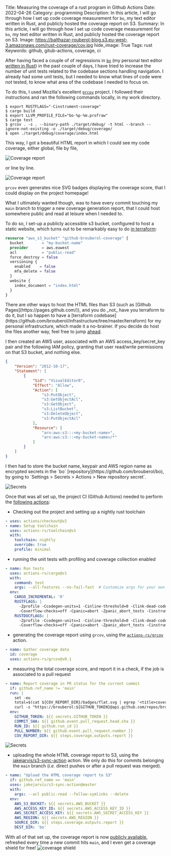 Title: Measuring the coverage of a rust program in Github Actions
Date: 2022-04-26
Category: programming
Description: In this article, I will go through how I set up code coverage measurement for `bo`, my text editor written in Rust, and publicly hosted the coverage report on S3.
Summary: In this article, I will go through how I set up code coverage measurement for `bo`, my text editor written in Rust, and publicly hosted the coverage report on S3.
Image: https://balthazar-rouberol-blog.s3.eu-west-3.amazonaws.com/rust-coverage/cov.jpg
hide_image: True
Tags: rust
Keywords: github, gitub-actions, coverage, ci

After having faced a couple of of regressions in [`bo`](https://github.com/brouberol/bo) (my personal text editor [written in Rust](/metaprocrastinating-on-writing-a-book-by-writing-a-text-editor)) in the past couple of days, I have tried to increase the number of unit tests related to the codebase sections handling navigation. I already had some unit tests, but I needed to know what lines of code were _not_ tested, to know what area of the codebase I needed to focus on.

To do this, I used Mozilla's excellent [`grcov`](https://github.com/mozilla/grcov) project. I followed their instructions and ran the following commands locally, in my work directory.

```console
$ export RUSTFLAGS="-Cinstrument-coverage"
$ cargo build
$ export LLVM_PROFILE_FILE="bo-%p-%m.profraw"
$ cargo test
$ grcov . -s . --binary-path ./target/debug/ -t html --branch --ignore-not-existing -o ./target/debug/coverage/
$ open ./target/debug/coverage/index.html
```

This way, I got a beautiful HTML report in which I could see my code coverage, either global, file by file,

![Coverage report](https://balthazar-rouberol-blog.s3.eu-west-3.amazonaws.com/rust-coverage/cov.webp)

or line by line.

![Coverage report](https://balthazar-rouberol-blog.s3.eu-west-3.amazonaws.com/rust-coverage/cov2.webp)

`grcov` even generates nice SVG badges displaying the coverage score, that I could display on the project homepage!

What I ultimately wanted though, was to have every commit touching my `main` branch to trigger a new coverage generation report, that I could host somewhere public and read at leisure when I needed to.

To do so, I set-up a publicly accessible s3 bucket, configured to host a static website, which turns out to be remarkably easy to do [in terraform](https://github.com/brouberol/infrastructure/commit/75192443319f36cfbdfbcee0086322c958e3cc82#diff-abe63f10056054dcb55782e4be3ccb2ec28b47e6192b3ee1b45e46ff1884738aR62-R74):

```terraform
resource "aws_s3_bucket" "github-brouberol-coverage" {
  bucket        = "my-bucket-name"
  provider      = aws.euwest
  acl           = "public-read"
  force_destroy = false
  versioning {
    enabled    = false
    mfa_delete = false
  }
  website {
    index_document = "index.html"
  }
}
```

<div class="Note" markdown="1">
There are other ways to host the HTML files than S3 (such as [Github Pages](https://pages.github.com/)), and you do _not_ have you terraform to do it, but I so happen to have a [terraform codebase](https://github.com/brouberol/infrastructure/tree/master/terraform) for my personal infrastructure, which made it a no-brainer. If you decide do host the files another way, feel free to jump <a href="#github-secrets">ahead</a>.
</div>

I then created an AWS user, associated with an AWS access_key/secret_key pair and the following IAM policy, granting that user read/write permissions on that S3 bucket, and nothing else.

```json
{
    "Version": "2012-10-17",
    "Statement": [
        {
            "Sid": "VisualEditor0",
            "Effect": "Allow",
            "Action": [
                "s3:PutObject",
                "s3:GetObjectAcl",
                "s3:GetObject",
                "s3:ListBucket",
                "s3:DeleteObject",
                "s3:PutObjectAcl"
            ],
            "Resource": [
                "arn:aws:s3:::<my-bucket-name>",
                "arn:aws:s3:::<my-bucket-name>/*"
            ]
        }
    ]
}
```
<div id="github-secrets"></div>
I then had to store the bucket name, keypair and AWS region name as encrypted secrets in the `bo` [repository](https://github.com/brouberol/bo), by going to `Settings > Secrets > Actions > New repository secret`.

![Secrets](https://balthazar-rouberol-blog.s3.eu-west-3.amazonaws.com/rust-coverage/secrets.webp)

Once that was all set up, the project CI (Github Actions) needed to perform the [following actions](https://github.com/brouberol/bo/blob/main/.github/workflows/tests.yml#L28-L77):

- Checking out the project and setting up a nightly rust toolchain

```yaml
- uses: actions/checkout@v2
- name: Setup toolchain
  uses: actions-rs/toolchain@v1
  with:
    toolchain: nightly
    override: true
    profile: minimal
```

- running the unit tests with profiling and coverage collection enabled

```yaml
- name: Run tests
  uses: actions-rs/cargo@v1
  with:
    command: test
    args: --all-features --no-fail-fast  # Customize args for your own needs
  env:
    CARGO_INCREMENTAL: '0'
    RUSTFLAGS: |
      -Zprofile -Ccodegen-units=1 -Cinline-threshold=0 -Clink-dead-code
      -Coverflow-checks=off -Cpanic=abort -Zpanic_abort_tests -Cinstrument-coverage
    RUSTDOCFLAGS: |
      -Zprofile -Ccodegen-units=1 -Cinline-threshold=0 -Clink-dead-code
      -Coverflow-checks=off -Cpanic=abort -Zpanic_abort_tests -Cinstrument-coverage'
```

- generating the coverage report using `grcov`, using the [`actions-rs/grcov`](https://github.com/actions-rs/grcov/) action.

```yaml
- name: Gather coverage data
  id: coverage
  uses: actions-rs/grcov@v0.1
```

- measuring the total coverage score, and report it in a check, if the job is associated to a pull request

```yaml
- name: Report coverage in PR status for the current commit
  if: github.ref_name != 'main'
  run: |
    set -eu
    total=$(cat ${COV_REPORT_DIR}/badges/flat.svg | egrep '<title>coverage: ' | cut -d: -f 2 | cut -d% -f 1 | sed 's/ //g')
    curl -s "https://brouberol:${GITHUB_TOKEN}@api.github.com/repos/brouberol/bo/statuses/${COMMIT_SHA}" -d "{\"state\": \"success\",\"target_url\": \"https://github.com/brouberol/bo/pull/${PULL_NUMBER}/checks?check_run_id=${RUN_ID}\",\"description\": \"${total}%\",\"context\": \"Measured coverage\"}"
  env:
    GITHUB_TOKEN: ${{ secrets.GITHUB_TOKEN }}
    COMMIT_SHA: ${{ github.event.pull_request.head.sha }}
    RUN_ID: ${{ github.run_id }}
    PULL_NUMBER: ${{ github.event.pull_request.number }}
    COV_REPORT_DIR: ${{ steps.coverage.outputs.report }}
```

![Secrets](https://balthazar-rouberol-blog.s3.eu-west-3.amazonaws.com/rust-coverage/cov3.webp)

- uploading the whole HTML coverage report to S3, using the [jakejarvis/s3-sync-action](https://github.com/jakejarvis/s3-sync-action ) action. We only do this for commits belonging the `main` branch (_i.e._ direct pushes or after a pull request was merged).

```yaml
- name: "Upload the HTML coverage report to S3"
  if: github.ref_name == 'main'
  uses: jakejarvis/s3-sync-action@master
  with:
    args: --acl public-read --follow-symlinks --delete
  env:
    AWS_S3_BUCKET: ${{ secrets.AWS_BUCKET }}
    AWS_ACCESS_KEY_ID: ${{ secrets.AWS_ACCESS_KEY_ID }}
    AWS_SECRET_ACCESS_KEY: ${{ secrets.AWS_SECRET_ACCESS_KEY }}
    AWS_REGION: ${{ secrets.AWS_REGION }}
    SOURCE_DIR: ${{ steps.coverage.outputs.report }}
    DEST_DIR: 'bo'
```

With all of that set up, the coverage report is now [publicly available](http://github-brouberol-coverage.s3-website.eu-west-3.amazonaws.com/bo/), refreshed every time a new commit hits `main`, and I even get a coverage shield for free! ![coverage shield](https://github-brouberol-coverage.s3.eu-west-3.amazonaws.com/bo/badges/flat.svg)
